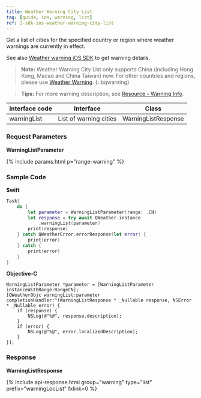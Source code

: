 ```yaml
---
title: Weather Warning City List
tag: [guide, ios, warning, list]
ref: 2-sdk-ios-weather-warning-city-list
---
```


Get a list of cities for the specified country or region where weather warnings are currently in effect.

See also [Weather warning iOS SDK](/en/docs/ios-sdk/warning/ios-weather-warning/) to get warning details.

> **Note:** Weather Warning City List only supports China (including Hong Kong, Macao and China Taiwan) now. For other countries and regions, please use [Weather Warning](/en/docs/ios-sdk/warning/ios-weather-warning/).
{:.bqwarning}

> **Tips:** For more warning description, see [Resource - Warning Info](/en/docs/resource/warning-info/).


| Interface code    | Interface              | Class            |
| ------------------------ | ---------------------- | ---------------- |
| warningList | List of warning cities | WarningListResponse |

### Request Parameters

**WarningListParameter**

{% include params.html p="range-warning" %}

### Sample Code

**Swift**

```swift
Task{
    do {
        let parameter = WarningListParameter(range: .CN)
        let response = try await QWeather.instance
            .warningList(parameter)
        print(response)
    } catch QWeatherError.errorResponse(let error) {
        print(error)
    } catch {
        print(error)
    }
}
```

**Objective-C**

```objc
WarningListParameter *parameter = [WarningListParameter instanceWithRange:RangeCN];
[QWeatherObjc warningList:parameter completionHandler:^(WarningListResponse * _Nullable response, NSError * _Nullable error) {
    if (response) {
        NSLog(@"%@", response.description);
    }
    if (error) {
        NSLog(@"%@", error.localizedDescription);
    }
}];
```

### Response

**WarningListResponse**

{% include api-response.html group="warning" type="list" prefix="warningLocList" fxlink=0 %}
